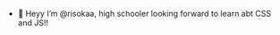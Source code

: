 - 👋 Heyy I’m @risokaa, high schooler looking forward to learn abt CSS and JS!!

<!---
risokaa/risokaa is a ✨ special ✨ repository because its `README.md` (this file) appears on your GitHub profile.
You can click the Preview link to take a look at your changes.
--->
